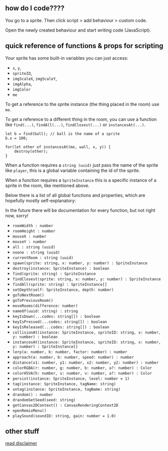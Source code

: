 ## how do I code???? ##

You go to a sprite. Then click script > add behaviour > custom code.

Open the newly created behaviour and start writing code (JavaScript).

## quick reference of functions & props for scripting

Your sprite has some built-in variables you can just access:

- `x`, `y`,
- `spriteID`,
- `imgScaleX`, `imgScaleY`,
- `imgAlpha`,
- `imgColor`
- `me`

To get a reference to the sprite instance (the thing placed in the room) use `me`.

To get a reference to a different thing in the room, you can use a function like `find(...)`, `findAll(...)`, `findClosest(...)` or `instancesAt(...)`.


```
let b = find(ball); // ball is the name of a sprite
b.x = 100;

for(let other of instancesAt(me, wall, x, y)) {
    destroy(other);
}
```

When a function requires a `string (uuid)` just pass the name of the sprite like `player`, this is a global variable containing the id of the sprite.

When a function requires a `SpriteInstance` this is a specific instance of a sprite in the room, like mentioned above.

Below there is a list of all global functions and properties, which are hopefully mostly self-explanatory:

In the future there will be documentation for every function, but not right now, sorry!

- `roomWidth : number`
- `roomHeight : number`
- `mouseX : number`
- `mouseY : number`
- `all : string (uuid)`
- `noone : string (uuid)`
- `currentRoom : string (uuid)`
- `spawn(sprite: string, x: number, y: number) : SpriteInstance`
- `destroy(instance: SpriteInstance) : boolean`
- `find(sprite: string) : SpriteInstance`
- `findClosest(sprite: string, x: number, y: number) : SpriteInstance`
- `findAll(sprite: string) : SpriteInstance[]`
- `setDepth(self: SpriteInstance, depth: number)`
- `goToNextRoom()`
- `goToPreviousRoom()`
- `moveRooms(difference: number)`
- `nameOf(uuid: string) : string`
- `keyIsDown(...codes: string[]) : boolean`
- `keyIsPressed(...codes: string[]) : boolean`
- `keyIsReleased(...codes: string[]) : boolean`
- `collisionAt(instance: SpriteInstance, spriteID: string, x: number, y: number) : boolean`
- `instancesAt(instance: SpriteInstance, spriteID: string, x: number, y: number) : SpriteInstance[]`
- `lerp(a: number, b: number, factor: number) : number`
- `approach(a: number, b: number, speed: number) : number`
- `distance(x1: number, y1: number, x2: number, y2: number) : number`
- `colorRGBA(r: number, g: number, b: number, a?: number) : Color`
- `colorHSVA(h: number, s: number, v: number, a?: number) : Color`
- `persist(instance: SpriteInstance, level: number = 1)`
- `tag(instance: SpriteInstance, tagName: string)`
- `untag(instance: SpriteInstance, tagName: string)`
- `drandom() : number`
- `drandomSetSeed(seed: string)`
- `getCanvas2DContext() : CanvasRenderingContext2D`
- `openRemixMenu()`
- `playSound(soundID: string, gain: number = 1.0)`

## other stuff

[read disclaimer](disclaimer)